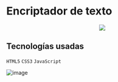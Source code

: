 <h1> Encriptador de texto  </h1>

 <p align="center">
   <img src="https://img.shields.io/badge/STATUS-EN%20DESAROLLO-green">
   </p>

   <h2> Tecnologías usadas </h2>
   
 ``HTML5``
 ``CSS3``
 ``JavaScript``

![image](https://github.com/MarcosEspinoza-9/Encriptador-de-texto/assets/70918015/aa55b0a3-a6e5-4f99-98e9-8ec971c51824)
